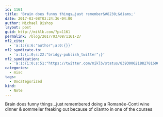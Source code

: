 ```yaml
---
id: 1161
title: 'Brain does funny things…just remember&#8230;&diams;'
date: 2017-03-08T02:24:36-04:00
author: Michael Bishop
layout: post
guid: http://miklb.com/?p=1161
permalink: /blog/2017/03/08/1161-2/
mf2_cite:
  - 'a:1:{s:6:"author";a:0:{}}'
mf2_syndicate-to:
  - 'a:1:{i:0;s:22:"bridgy-publish_twitter";}'
mf2_syndication:
  - 'a:1:{i:0;s:51:"https://twitter.com/miklb/status/839300621882781696";}'
categories:
  - misc
tags:
  - Uncategorized
kind:
  - Note
---
```

Brain does funny things…just remembered doing a Romanée-Conti wine dinner & sommelier freaking out because of cilantro in one of the courses